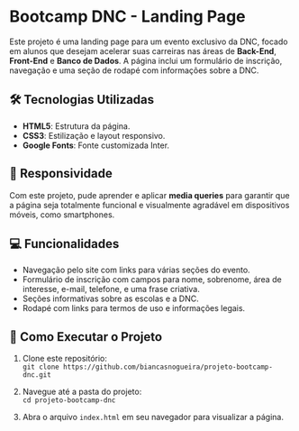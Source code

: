 # Bootcamp DNC - Landing Page

Este projeto é uma landing page para um evento exclusivo da DNC, focado em alunos que desejam acelerar suas carreiras nas áreas de **Back-End**, **Front-End** e **Banco de Dados**. A página inclui um formulário de inscrição, navegação e uma seção de rodapé com informações sobre a DNC.

## 🛠️ Tecnologias Utilizadas

- **HTML5**: Estrutura da página.
- **CSS3**: Estilização e layout responsivo.
- **Google Fonts**: Fonte customizada Inter.

## 📱 Responsividade

Com este projeto, pude aprender e aplicar **media queries** para garantir que a página seja totalmente funcional e visualmente agradável em dispositivos móveis, como smartphones.

## 💻 Funcionalidades

- Navegação pelo site com links para várias seções do evento.
- Formulário de inscrição com campos para nome, sobrenome, área de interesse, e-mail, telefone, e uma frase criativa.
- Seções informativas sobre as escolas e a DNC.
- Rodapé com links para termos de uso e informações legais.

## 🚀 Como Executar o Projeto

1. Clone este repositório:  
   `git clone https://github.com/biancasnogueira/projeto-bootcamp-dnc.git`

2. Navegue até a pasta do projeto:  
   `cd projeto-bootcamp-dnc`

3. Abra o arquivo `index.html` em seu navegador para visualizar a página.

